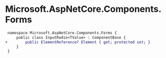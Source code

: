 # Microsoft.AspNetCore.Components.Forms

``` diff
 namespace Microsoft.AspNetCore.Components.Forms {
     public class InputRadio<TValue> : ComponentBase {
+        public ElementReference? Element { get; protected set; }
     }
 }
```
